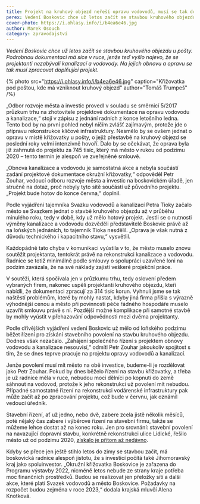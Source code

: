 ```yaml
---
title: Projekt na kruhový objezd neřeší opravu vodovodů, musí se tak dodělat
perex: Vedení Boskovic chce už letos začít se stavbou kruhového objezdu u pošty. Podrobnou dokumentaci má sice v ruce, jenže teď vyšlo najevo, že se projektanti nezabývali kanalizací a vodovody.
cover-photo: https://i.ohlasy.info/i/b4ea6e46.jpg
author: Marek Osouch
category: zpravodajství
---
```


*Vedení Boskovic chce už letos začít se stavbou kruhového objezdu u pošty. Podrobnou dokumentaci má sice v ruce, jenže teď vyšlo najevo, že se projektanti nezabývali kanalizací a vodovody. Na jejich obnovu a opravu se tak musí zpracovat doplňující projekt.*

{% photo src="https://i.ohlasy.info/i/b4ea6e46.jpg" caption="Křižovatka pod poštou, kde má vzniknout kruhový objezd" author="Tomáš Trumpeš" /%}

„Odbor rozvoje města a investic provedl v souladu se směrnicí 5/2017 průzkum trhu na zhotovitele projektové dokumentace na opravu vodovodu a kanalizace,“ stojí v zápisu z jednání radních z konce letošního ledna. Tento bod by na první pohled nebyl ničím zvlášť zajímavým, protože jde o přípravu rekonstrukce klíčové infrastruktury. Nesmělo by se ovšem jednat o opravu v místě křižovatky u pošty, o jejíž přestavbě na kruhový objezd se poslední roky velmi intenzivně hovoří. Dalo by se očekávat, že oprava byla již zahrnutá do projektu za 745 tisíc, který má město v rukou od podzimu 2020 – tento termín je alespoň ve zveřejněné smlouvě.

„Obnova kanalizace a vodovodu je samostatná akce a nebyla součástí zadání projektové dokumentace okružní křižovatky,“ odpověděl Petr Zouhar, vedoucí odboru rozvoje města a investic na boskovickém úřadě, jen stručně na dotaz, proč nebyly tyto sítě součástí už původního projektu. „Projekt bude hotov do konce června,“ doplnil.

Podle vyjádření tajemníka Svazku vodovodů a kanalizací Petra Tioky začalo město se Svazkem jednat o stavbě kruhového objezdu až v průběhu minulého roku, tedy v době, kdy už mělo hotový projekt. Jestli se o nutnosti výměny kanalizace a vodovodu dozvěděli představitelé Boskovic právě až na loňských jednáních, to tajemník Tioka nesdělil. „Oprava je však nutná z důvodu technického i kapacitního stavu,“ vysvětlil.

Každopádně tato chyba v komunikaci vyústila v to, že město muselo znovu soutěžit projektanta, tentokrát právě na rekonstrukci kanalizace a vodovodu. Radnice se totiž minimálně podle smlouvy o spolupráci uzavřené loni na podzim zavázala, že na své náklady zajistí veškeré projekční práce.

V soutěži, která spočívala jen v průzkumu trhu, tedy oslovení předem vybraných firem, nakonec uspěli projektanti kruhového objezdu, kteří nabídli, že dokumentaci zpracují za 314 tisíc korun. Vyhnuli jsme se tak naštěstí problémům, které by mohly nastat, kdyby jiná firma přišla s výrazně výhodnější cenou a město při povinnosti péče řádného hospodáře muselo uzavřít smlouvu právě s ní. Pozdější možné komplikace při samotné stavbě by mohly vyústit v přehazování odpovědnosti mezi dvěma projektanty. 

Podle dřívějších vyjádření vedení Boskovic už mělo od loňského podzimu běžet řízení pro získání stavebního povolení na stavbu kruhového objezdu. Dodnes však nezačalo. „Zahájení společného řízení s projektem obnovy vodovodu a kanalizace nesouvisí,“ odmítl Petr Zouhar jakoukoliv spojitost s tím, že se dnes teprve pracuje na projektu opravy vodovodů a kanalizací.

Jenže povolení musí mít město na obě investice, budeme-li je rozdělovat jako Petr Zouhar. Pokud by dnes běželo řízení na stavbu křižovatky, a třeba je už radnice měla v ruce, nebudou moci dělníci po kopnutí do země sáhnout na vodovod, protože k jeho rekonstrukci už povolení mít nebudou. Případné samostatné řízení na rekonstrukci vodárenské infrastruktury pak může začít až po zpracování projektu, což bude v červnu, jak oznámil vedoucí úředník.

Stavební řízení, ať už jedno, nebo dvě, zabere zcela jistě několik měsíců, poté nějaký čas zabere i výběrové řízení na stavební firmu, takže se můžeme lehce dostat až na konec roku. Jen pro srovnání: stavební povolení na navazující dopravní stavbu, konkrétně rekonstrukci ulice Lidické, řešilo město už od podzimu 2020, [získalo je přitom až nedávno](https://ohlasy.info/clanky/2022/02/lidicka-povoleni.html).

Kdyby se přece jen ještě stihlo letos do zimy se stavbou začít, má boskovická radnice alespoň jistotu, že s investicí počítá také Jihomoravský kraj jako spoluinvestor. „Okružní křižovatka Boskovice je zařazena do Programu výstavby 2022, nicméně letos nebude ze strany kraje potřeba moc finančních prostředků. Budou se realizovat jen přeložky sítí a další akce, které platí Svazek vodovodů a město Boskovice. Požadavky na rozpočet budou zejména v roce 2023,“ dodala krajská mluvčí Alena Knotková.
